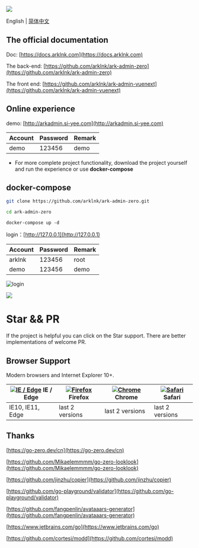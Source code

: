 ![](https://docs.arklnk.com/images/ark-admin.png)

English | [简体中文](README-cn.md)

## The official documentation

Doc: [https://docs.arklnk.com](https://docs.arklnk.com)

The back-end: [https://github.com/arklnk/ark-admin-zero](https://github.com/arklnk/ark-admin-zero)

The front end: [https://github.com/arklnk/ark-admin-vuenext](https://github.com/arklnk/ark-admin-vuenext)

## Online experience

demo: [http://arkadmin.si-yee.com](http://arkadmin.si-yee.com)

| Account | Password | Remark |
| ------- | -------- | ------ |
| demo    | 123456   | demo   |

- For more complete project functionality, download the project yourself and run the experience or use **docker-compose**

## docker-compose

```sh
git clone https://github.com/arklnk/ark-admin-zero.git
```

```sh
cd ark-admin-zero
```

```
docker-compose up -d
```

login：[http://127.0.0.1](http://127.0.0.1)

| Account | Password | Remark |
| ------- | -------- | ------ |
| arklnk  | 123456   | root   |
| demo    | 123456   | demo   |

![login](https://docs.arklnk.com/images/zero/login.png)

![](https://docs.arklnk.com/images/zero/menu.png)

# Star && PR

If the project is helpful you can click on the Star support. There are better implementations of welcome PR.

## Browser Support

Modern browsers and Internet Explorer 10+.

| [![IE / Edge](https://raw.githubusercontent.com/alrra/browser-logos/master/src/edge/edge_48x48.png)](https://godban.github.io/browsers-support-badges/) IE / Edge | [![Firefox](https://raw.githubusercontent.com/alrra/browser-logos/master/src/firefox/firefox_48x48.png)](https://godban.github.io/browsers-support-badges/) Firefox | [![Chrome](https://raw.githubusercontent.com/alrra/browser-logos/master/src/chrome/chrome_48x48.png)](https://godban.github.io/browsers-support-badges/) Chrome | [![Safari](https://raw.githubusercontent.com/alrra/browser-logos/master/src/safari/safari_48x48.png)](https://godban.github.io/browsers-support-badges/) Safari |
| ------------------------------------------------------------ | ------------------------------------------------------------ | ------------------------------------------------------------ | ------------------------------------------------------------ |
| IE10, IE11, Edge                                             | last 2 versions                                              | last 2 versions                                              | last 2 versions                                              |

## Thanks

[https://go-zero.dev/cn](https://go-zero.dev/cn)

[https://github.com/Mikaelemmmm/go-zero-looklook](https://github.com/Mikaelemmmm/go-zero-looklook)

[https://github.com/jinzhu/copier](https://github.com/jinzhu/copier)

[https://github.com/go-playground/validator](https://github.com/go-playground/validator)

[https://github.com/fangpenlin/avataaars-generator](https://github.com/fangpenlin/avataaars-generator)

[https://www.jetbrains.com/go](https://www.jetbrains.com/go)

[https://github.com/cortesi/modd](https://github.com/cortesi/modd)

